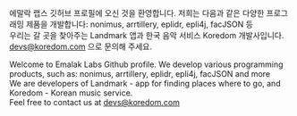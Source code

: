 에말락 랩스 깃허브 프로필에 오신 것을 환영합니다. 저희는 다음과 같은 다양한 프로그래밍 제품을 개발합니다: nonimus, arrtillery, eplidr, epli4j, facJSON 등  
우리는 갈 곳을 찾아주는 Landmark 앱과 한국 음악 서비스 Koredom 개발사입니다.  
devs@koredom.com 으로 문의해 주세요. 



Welcome to Emalak Labs Github profile. We develop various programming products, such as: nonimus, arrtillery, eplidr, epli4j, facJSON and more  
We are developers of Landmark - app for finding places where to go, and Koredom - Korean music service.   
Feel free to contact us at devs@koredom.com  
